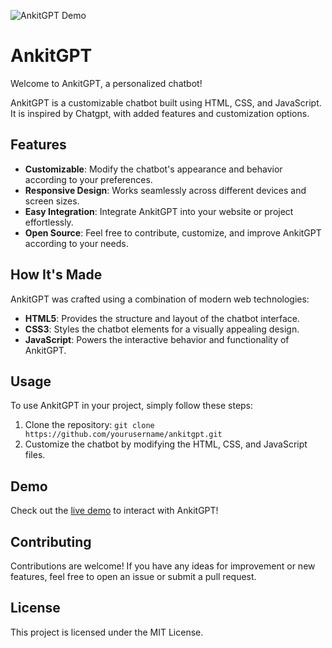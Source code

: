 
![AnkitGPT Demo](https://yourusername.github.io/ankitgpt/demo.gif)

# AnkitGPT

Welcome to AnkitGPT, a personalized chatbot!

AnkitGPT is a customizable chatbot built using HTML, CSS, and JavaScript. It is inspired by Chatgpt, with added features and customization options.

## Features

- **Customizable**: Modify the chatbot's appearance and behavior according to your preferences.
- **Responsive Design**: Works seamlessly across different devices and screen sizes.
- **Easy Integration**: Integrate AnkitGPT into your website or project effortlessly.
- **Open Source**: Feel free to contribute, customize, and improve AnkitGPT according to your needs.

## How It's Made

AnkitGPT was crafted using a combination of modern web technologies:

- **HTML5**: Provides the structure and layout of the chatbot interface.
- **CSS3**: Styles the chatbot elements for a visually appealing design.
- **JavaScript**: Powers the interactive behavior and functionality of AnkitGPT.

## Usage

To use AnkitGPT in your project, simply follow these steps:

1. Clone the repository: `git clone https://github.com/yourusername/ankitgpt.git`
2. Customize the chatbot by modifying the HTML, CSS, and JavaScript files.

## Demo

Check out the [live demo]() to interact with AnkitGPT!

## Contributing

Contributions are welcome! If you have any ideas for improvement or new features, feel free to open an issue or submit a pull request.

## License

This project is licensed under the MIT License.
